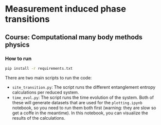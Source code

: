 # Measurement induced phase transitions

## Course: Computational many body methods physics

### How to run

```bash
pip install -r requirements.txt
```

There are two main scripts to run the code:

- `site_transition.py`: The script runs the different entanglement entropy calculations per reduced system.
- `time_evol.py`: The script runs the time evolution of the system.
  Both of these will generate datasets that are used for the `plotting.ipynb` notebook, so you need to run them both first (warning: they are slow so get a coffe in the meantime). In this notebook, you can visualize the results of the calculations.

